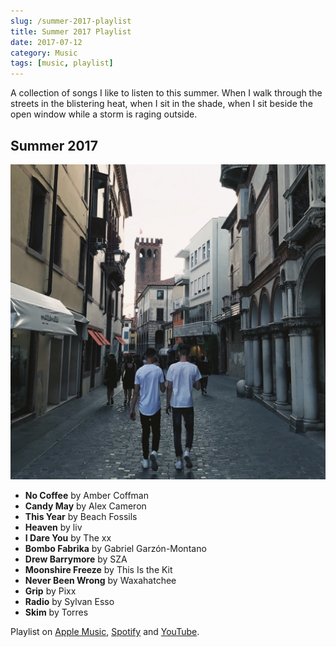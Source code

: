 ```yaml
---
slug: /summer-2017-playlist
title: Summer 2017 Playlist
date: 2017-07-12
category: Music
tags: [music, playlist]
---
```


A collection of songs I like to listen to this summer. When I walk through the streets in the blistering heat, when I sit in the shade, when I sit beside the open window while a storm is raging outside.

## Summer 2017

![Summer 2017 Paylist](./summer-2017-playlist.jpg)

- **No Coffee** by Amber Coffman
- **Candy May** by Alex Cameron
- **This Year** by Beach Fossils
- **Heaven** by liv
- **I Dare You** by The xx
- **Bombo Fabrika** by Gabriel Garzón-Montano
- **Drew Barrymore** by SZA
- **Moonshire Freeze** by This Is the Kit
- **Never Been Wrong** by Waxahatchee
- **Grip** by Pixx
- **Radio** by Sylvan Esso
- **Skim** by Torres

Playlist on [Apple Music](https://itunes.apple.com/at/playlist/summer-2017/idpl.e00ebd2e4fb544d5b1494f50dc76a4d6?l=en), [Spotify](https://open.spotify.com/user/116566668/playlist/6Mjboeq1eaPmgY66n2qsAr) and [YouTube](https://www.youtube.com/playlist?list=PLCf6Lw03kOwdBJT_gYrSD7EsFSrcKI9RN).
